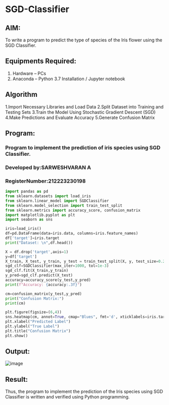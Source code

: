 # SGD-Classifier
## AIM:
To write a program to predict the type of species of the Iris flower using the SGD Classifier.

## Equipments Required:
1. Hardware – PCs
2. Anaconda – Python 3.7 Installation / Jupyter notebook

## Algorithm
1.Import Necessary Libraries and Load Data
2.Split Dataset into Training and Testing Sets
3.Train the Model Using Stochastic Gradient Descent (SGD)
4.Make Predictions and Evaluate Accuracy
5.Generate Confusion Matrix 

## Program:
### Program to implement the prediction of iris species using SGD Classifier.
### Developed by:SARWESHVARAN A
### RegisterNumber:212223230198 
```python
import pandas as pd 
from sklearn.datasets import load_iris 
from sklearn.linear_model import SGDClassifier
from sklearn.model_selection import train_test_split 
from sklearn.metrics import accuracy_score, confusion_matrix 
import matplotlib.pyplot as plt 
import seaborn as sns 

iris=load_iris() 
df=pd.DataFrame(data=iris.data, columns=iris.feature_names) 
df['target']=iris.target 
print("Dataset: \n",df.head()) 

X = df.drop('target',axis=1) 
y=df['target']  
X_train, X_test, y_train, y_test = train_test_split(X, y, test_size=0.2, random_state=42 )
sgd_clf=SGDClassifier(max_iter=1000, tol=1e-3)
sgd_clf.fit(X_train,y_train)
y_pred=sgd_clf.predict(X_test) 
accuracy=accuracy_score(y_test,y_pred)
print(f"Accuracy: {accuracy:.3f}") 

cm=confusion_matrix(y_test,y_pred) 
print("Confusion Matrix:") 
print(cm)

plt.figure(figsize=(6,4))
sns.heatmap(cm, annot=True, cmap="Blues", fmt='d', xticklabels=iris.target_names, yticklabels=iris.target_names)
plt.xlabel("Predicted Label")
plt.ylabel("True Label")
plt.title("Confusion Matrix")
plt.show()

```
## Output:
![image](https://github.com/user-attachments/assets/3149b520-5d5b-44c4-a93f-b5416940a1fb)



## Result:
Thus, the program to implement the prediction of the Iris species using SGD Classifier is written and verified using Python programming.
